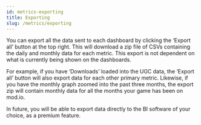 ```yaml
---
id: metrics-exporting
title: Exporting
slug: /metrics/exporting
---
```


You can export all the data sent to each dashboard by clicking the ‘Export all’ button at the top right. This will download a zip file of CSVs containing the daily and monthly data for each metric. This export is not dependent on what is currently being shown on the dashboards. 

For example, if you have ‘Downloads’ loaded into the UGC data, the ‘Export all’ button will also export data for each other primary metric. Likewise, if you have the monthly graph zoomed into the past three months, the export zip will contain monthly data for all the months your game has been on mod.io. 

In future, you will be able to export data directly to the BI software of your choice, as a premium feature. 